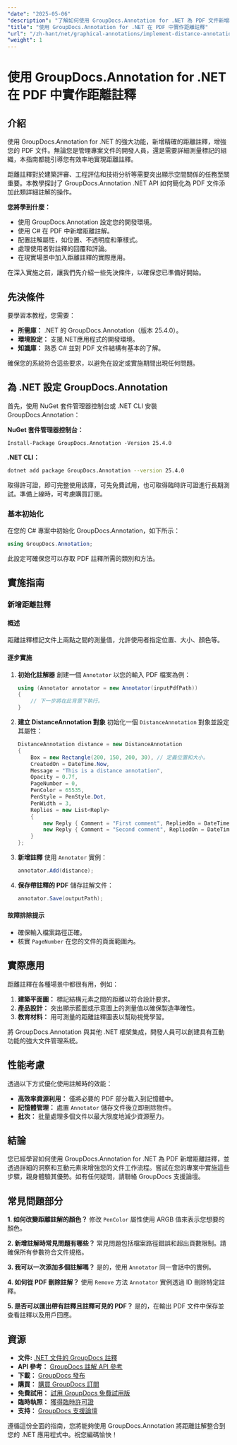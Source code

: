 ```yaml
---
"date": "2025-05-06"
"description": "了解如何使用 GroupDocs.Annotation for .NET 為 PDF 文件新增精確距離註解。本指南涵蓋設定、配置和實際應用。"
"title": "使用 GroupDocs.Annotation for .NET 在 PDF 中實作距離註釋"
"url": "/zh-hant/net/graphical-annotations/implement-distance-annotations-pdfs-groupdocs-dotnet/"
"weight": 1
---
```


# 使用 GroupDocs.Annotation for .NET 在 PDF 中實作距離註釋

## 介紹

使用 GroupDocs.Annotation for .NET 的強大功能，新增精確的距離註釋，增強您的 PDF 文件。無論您是管理專案文件的開發人員，還是需要詳細測量標記的組織，本指南都能引導您有效率地實現距離註釋。

距離註釋對於建築評審、工程評估和技術分析等需要突出顯示空間關係的任務至關重要。本教學探討了 GroupDocs.Annotation .NET API 如何簡化為 PDF 文件添加此類詳細註解的操作。

**您將學到什麼：**
- 使用 GroupDocs.Annotation 設定您的開發環境。
- 使用 C# 在 PDF 中新增距離註解。
- 配置註解屬性，如位置、不透明度和筆樣式。
- 處理使用者對註釋的回覆和評論。
- 在現實場景中加入距離註釋的實際應用。

在深入實施之前，讓我們先介紹一些先決條件，以確保您已準備好開始。

## 先決條件

要學習本教程，您需要：
- **所需庫：** .NET 的 GroupDocs.Annotation（版本 25.4.0）。
- **環境設定：** 支援.NET應用程式的開發環境。
- **知識庫：** 熟悉 C# 並對 PDF 文件結構有基本的了解。

確保您的系統符合這些要求，以避免在設定或實施期間出現任何問題。

## 為 .NET 設定 GroupDocs.Annotation

首先，使用 NuGet 套件管理器控制台或 .NET CLI 安裝 GroupDocs.Annotation：

**NuGet 套件管理器控制台：**
```shell
Install-Package GroupDocs.Annotation -Version 25.4.0
```

**.NET CLI：**
```bash
dotnet add package GroupDocs.Annotation --version 25.4.0
```

取得許可證，即可完整使用該庫，可先免費試用，也可取得臨時許可證進行長期測試。準備上線時，可考慮購買訂閱。

### 基本初始化

在您的 C# 專案中初始化 GroupDocs.Annotation，如下所示：
```csharp
using GroupDocs.Annotation;
```

此設定可確保您可以存取 PDF 註釋所需的類別和方法。

## 實施指南

### 新增距離註釋

#### 概述

距離註釋標記文件上兩點之間的測量值，允許使用者指定位置、大小、顏色等。

#### 逐步實施
1. **初始化註解器**
   創建一個 `Annotator` 以您的輸入 PDF 檔案為例：
   ```csharp
   using (Annotator annotator = new Annotator(inputPdfPath))
   {
       // 下一步將在此背景下執行。
   }
   ```
2. **建立 DistanceAnnotation 對象**
   初始化一個 `DistanceAnnotation` 對象並設定其屬性：
   ```csharp
   DistanceAnnotation distance = new DistanceAnnotation
   {
       Box = new Rectangle(200, 150, 200, 30), // 定義位置和大小。
       CreatedOn = DateTime.Now,
       Message = "This is a distance annotation",
       Opacity = 0.7f,
       PageNumber = 0,
       PenColor = 65535,
       PenStyle = PenStyle.Dot,
       PenWidth = 3,
       Replies = new List<Reply>
       {
           new Reply { Comment = "First comment", RepliedOn = DateTime.Now },
           new Reply { Comment = "Second comment", RepliedOn = DateTime.Now }
       }
   };
   ```
3. **新增註釋**
   使用 `Annotator` 實例：
   ```csharp
   annotator.Add(distance);
   ```
4. **保存帶註釋的 PDF**
   儲存註解文件：
   ```csharp
   annotator.Save(outputPath);
   ```

#### 故障排除提示
- 確保輸入檔案路徑正確。
- 核實 `PageNumber` 在您的文件的頁面範圍內。

## 實際應用

距離註釋在各種場景中都很有用，例如：
1. **建築平面圖：** 標記結構元素之間的距離以符合設計要求。
2. **產品設計：** 突出顯示藍圖或示意圖上的測量值以確保製造準確性。
3. **教育材料：** 用可測量的距離註釋圖表以幫助視覺學習。

將 GroupDocs.Annotation 與其他 .NET 框架集成，開發人員可以創建具有互動功能的強大文件管理系統。

## 性能考慮

透過以下方式優化使用註解時的效能：
- **高效率資源利用：** 僅將必要的 PDF 部分載入到記憶體中。
- **記憶體管理：** 處置 `Annotator` 儲存文件後立即刪除物件。
- **批次：** 批量處理多個文件以最大限度地減少資源壓力。

## 結論

您已經學習如何使用 GroupDocs.Annotation for .NET 為 PDF 新增距離註釋，並透過詳細的洞察和互動元素來增強您的文件工作流程。嘗試在您的專案中實施這些步驟，親身體驗其優勢。如有任何疑問，請聯絡 GroupDocs 支援論壇。

## 常見問題部分

**1. 如何改變距離註解的顏色？**
   修改 `PenColor` 屬性使用 ARGB 值來表示您想要的顏色。

**2. 新增註解時常見問題有哪些？**
   常見問題包括檔案路徑錯誤和超出頁數限制。請確保所有參數符合文件規格。

**3. 我可以一次添加多個註解嗎？**
   是的，使用 `Annotator` 同一會話中的實例。

**4. 如何從 PDF 刪除註解？**
   使用 `Remove` 方法 `Annotator` 實例透過 ID 刪除特定註釋。

**5. 是否可以匯出帶有註釋且註釋可見的 PDF？**
   是的，在輸出 PDF 文件中保存並查看註釋以及用戶回應。

## 資源
- **文件:** [.NET 文件的 GroupDocs 註釋](https://docs.groupdocs.com/annotation/net/)
- **API 參考：** [GroupDocs 註解 API 參考](https://reference.groupdocs.com/annotation/net/)
- **下載：** [GroupDocs 發布](https://releases.groupdocs.com/annotation/net/)
- **購買：** [購買 GroupDocs 訂閱](https://purchase.groupdocs.com/buy)
- **免費試用：** [試用 GroupDocs 免費試用版](https://releases.groupdocs.com/annotation/net/)
- **臨時執照：** [獲得臨時許可證](https://purchase.groupdocs.com/temporary-license/)
- **支持：** [GroupDocs 支援論壇](https://forum.groupdocs.com/c/annotation/) 

遵循這份全面的指南，您將能夠使用 GroupDocs.Annotation 將距離註解整合到您的 .NET 應用程式中。祝您編碼愉快！